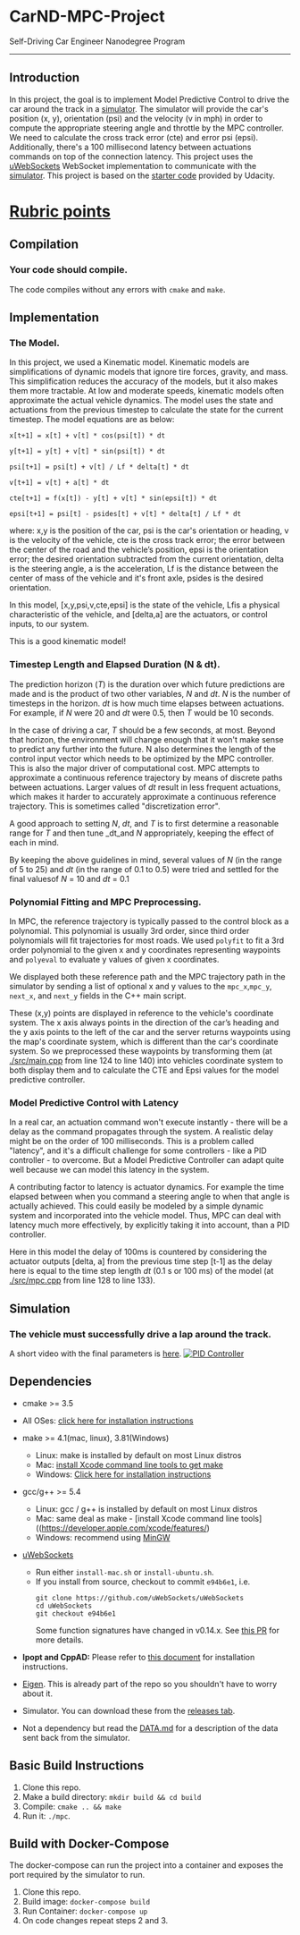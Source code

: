 # CarND-MPC-Project
Self-Driving Car Engineer Nanodegree Program

---
## Introduction
In this project, the goal is to implement Model Predictive Control to drive the car around the track in a [simulator](https://github.com/udacity/self-driving-car-sim/releases).  The simulator will provide the car's position (x, y), orientation (psi) and the velocity (v in mph) in order to compute the appropriate steering angle and throttle by the MPC controller. We need to calculate the cross track error (cte) and error psi (epsi). Additionally, there's a 100 millisecond latency between actuations commands on top of the connection latency. This project uses the [uWebSockets](https://github.com/uNetworking/uWebSockets) WebSocket implementation to communicate with the [simulator](https://github.com/udacity/self-driving-car-sim/releases). This project is based on the [starter code](https://github.com/udacity/CarND-MPC-Project) provided by Udacity.

# [Rubric points](https://review.udacity.com/#!/rubrics/824/view)  
## Compilation

### Your code should compile.

The code compiles without any errors with `cmake` and `make`.

## Implementation

### The Model.

In this project, we used a Kinematic model. Kinematic models are simplifications of dynamic models that ignore tire forces, gravity, and mass. This simplification reduces the accuracy of the models, but it also makes them more tractable. At low and moderate speeds, kinematic models often approximate the actual vehicle dynamics. The model uses the state and actuations from the previous timestep to calculate the state for the current timestep. The model equations are as below:

	x[t+1] = x[t] + v[t] * cos(psi[t]) * dt

	y[t+1] = y[t] + v[t] * sin(psi[t]) * dt

	psi[t+1] = psi[t] + v[t] / Lf * delta[t] * dt

	v[t+1] = v[t] + a[t] * dt

	cte[t+1] = f(x[t]) - y[t] + v[t] * sin(epsi[t]) * dt

	epsi[t+1] = psi[t] - psides[t] + v[t] * delta[t] / Lf * dt

where:
x,y is the position of the car,
psi is the car's orientation or heading,
v is the velocity of the vehicle,
cte is the cross track error; the error between the center of the road and the vehicle’s position,
epsi is the orientation error; the desired orientation subtracted from the current orientation,
delta is the steering angle,
a is the acceleration,
Lf​  is the distance between the center of mass of the vehicle and it's front axle,
psides is the desired orientation.

In this model, [x,y,psi,v,cte,epsi] is the state of the vehicle,  Lf​  is a physical characteristic of the vehicle, and  [delta,a]  are the actuators, or control inputs, to our system.

This is a good kinematic model!

### Timestep Length and Elapsed Duration (N & dt).

The prediction horizon (_T_) is the duration over which future predictions are made and  is the product of two other variables,  _N_  and  _dt_. _N_  is the number of timesteps in the horizon.  _dt_  is how much time elapses between actuations. For example, if  _N_  were 20 and  _dt_  were 0.5, then  _T_  would be 10 seconds.

In the case of driving a car,  _T_  should be a few seconds, at most. Beyond that horizon, the environment will change enough that it won't make sense to predict any further into the future. N also determines the length of the control input vector which needs to be optimized by the MPC controller. This is also the major driver of computational cost. MPC attempts to approximate a continuous reference trajectory by means of discrete paths between actuations. Larger values of  _dt_  result in less frequent actuations, which makes it harder to accurately approximate a continuous reference trajectory. This is sometimes called "discretization error".

A good approach to setting  _N_,  _dt_, and  _T_  is to first determine a reasonable range for  _T_  and then tune  _dt_and  _N_  appropriately, keeping the effect of each in mind.

By keeping the above guidelines in mind, several values of _N_ (in the range of 5 to 25) and _dt_ (in the range of 0.1 to 0.5) were tried and settled for the final valuesof _N_ = 10 and _dt_ = 0.1
    

### Polynomial Fitting and MPC Preprocessing.

In MPC, the reference trajectory is typically passed to the control block as a polynomial. This polynomial is usually 3rd order, since third order polynomials will fit trajectories for most roads. We used  `polyfit`  to fit a 3rd order polynomial to the given x and y coordinates representing waypoints and  `polyeval`  to evaluate y values of given x coordinates.

We displayed both these reference path and the MPC trajectory path in the simulator by sending a list of optional x and y values to the  `mpc_x`,`mpc_y`,  `next_x`, and  `next_y`  fields in the C++ main script.

These (x,y) points are displayed in reference to the vehicle's coordinate system. The x axis always points in the direction of the car’s heading and the y axis points to the left of the car and the server returns waypoints using the map's coordinate system, which is different than the car's coordinate system. So we preprocessed these waypoints by transforming them (at [./src/main.cpp](https://github.com/praveenbandaru/CarND-MPC-Project/blob/master/src/main.cpp#L124) from line 124 to line 140) into vehicles coordinate system to both display them and to calculate the CTE and Epsi values for the model predictive controller.

### Model Predictive Control with Latency
In a real car, an actuation command won't execute instantly - there will be a delay as the command propagates through the system. A realistic delay might be on the order of 100 milliseconds. This is a problem called "latency", and it's a difficult challenge for some controllers - like a PID controller - to overcome. But a Model Predictive Controller can adapt quite well because we can model this latency in the system.

A contributing factor to latency is actuator dynamics. For example the time elapsed between when you command a steering angle to when that angle is actually achieved. This could easily be modeled by a simple dynamic system and incorporated into the vehicle model. Thus, MPC can deal with latency much more effectively, by explicitly taking it into account, than a PID controller.

Here in this model the delay of 100ms is countered by considering the actuator outputs [delta, a] from the previous time step [t-1] as the delay here is equal to the time step length _dt_ (0.1 s or 100 ms) of the model (at [./src/mpc.cpp](https://github.com/praveenbandaru/CarND-MPC-Project/blob/master/src/MPC.cpp#L128) from line 128 to line 133).

## Simulation

### The vehicle must successfully drive a lap around the track.

A short video with the final parameters is [here](https://www.youtube.com/watch?v=sR-IIAfhkRg).
[![PID Controller](https://img.youtube.com/vi/sR-IIAfhkRg/0.jpg)](https://www.youtube.com/watch?v=sR-IIAfhkRg)



## Dependencies

* cmake >= 3.5
 * All OSes: [click here for installation instructions](https://cmake.org/install/)
* make >= 4.1(mac, linux), 3.81(Windows)
  * Linux: make is installed by default on most Linux distros
  * Mac: [install Xcode command line tools to get make](https://developer.apple.com/xcode/features/)
  * Windows: [Click here for installation instructions](http://gnuwin32.sourceforge.net/packages/make.htm)
* gcc/g++ >= 5.4
  * Linux: gcc / g++ is installed by default on most Linux distros
  * Mac: same deal as make - [install Xcode command line tools]((https://developer.apple.com/xcode/features/)
  * Windows: recommend using [MinGW](http://www.mingw.org/)
* [uWebSockets](https://github.com/uWebSockets/uWebSockets)
  * Run either `install-mac.sh` or `install-ubuntu.sh`.
  * If you install from source, checkout to commit `e94b6e1`, i.e.
    ```
    git clone https://github.com/uWebSockets/uWebSockets
    cd uWebSockets
    git checkout e94b6e1
    ```
    Some function signatures have changed in v0.14.x. See [this PR](https://github.com/udacity/CarND-MPC-Project/pull/3) for more details.

* **Ipopt and CppAD:** Please refer to [this document](https://github.com/udacity/CarND-MPC-Project/blob/master/install_Ipopt_CppAD.md) for installation instructions.
* [Eigen](http://eigen.tuxfamily.org/index.php?title=Main_Page). This is already part of the repo so you shouldn't have to worry about it.
* Simulator. You can download these from the [releases tab](https://github.com/udacity/self-driving-car-sim/releases).
* Not a dependency but read the [DATA.md](./DATA.md) for a description of the data sent back from the simulator.


## Basic Build Instructions

1. Clone this repo.
2. Make a build directory: `mkdir build && cd build`
3. Compile: `cmake .. && make`
4. Run it: `./mpc`.

## Build with Docker-Compose
The docker-compose can run the project into a container
and exposes the port required by the simulator to run.

1. Clone this repo.
2. Build image: `docker-compose build`
3. Run Container: `docker-compose up`
4. On code changes repeat steps 2 and 3.
